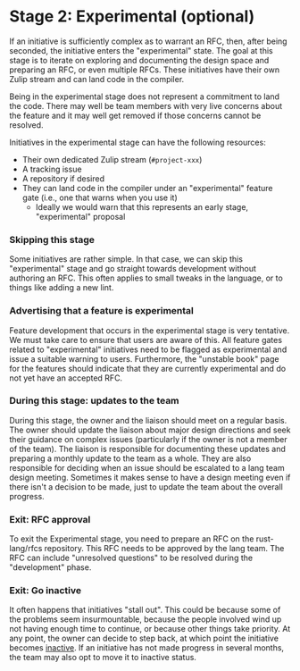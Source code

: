 # Stage 2: Experimental (optional)

If an initiative is sufficiently complex as to warrant an RFC, then, after being seconded, the initiative enters the "experimental" state. The goal at this stage is to iterate on exploring and documenting the design space and preparing an RFC, or even multiple RFCs. These initiatives have their own Zulip stream and can land code in the compiler.

Being in the experimental stage does not represent a commitment to land the code. There may well be team members with very live concerns about the feature and it may well get removed if those concerns cannot be resolved.

Initiatives in the experimental stage can have the following resources:

- Their own dedicated Zulip stream (`#project-xxx`)
- A tracking issue
- A repository if desired
- They can land code in the compiler under an "experimental" feature gate (i.e., one that warns when you use it)
  - Ideally we would warn that this represents an early stage, "experimental" proposal

### Skipping this stage

Some initiatives are rather simple. In that case, we can skip this "experimental" stage and go straight towards development without authoring an RFC. This often applies to small tweaks in the language, or to things like adding a new lint.

### Advertising that a feature is experimental

Feature development that occurs in the experimental stage is very tentative. We must take care to ensure that users are aware of this. All feature gates related to "experimental" initiatives need to be flagged as experimental and issue a suitable warning to users. Furthermore, the "unstable book" page for the features should indicate that they are currently experimental and do not yet have an accepted RFC.

### During this stage: updates to the team

During this stage, the owner and the liaison should meet on a regular basis. The owner should update the liaison about major design directions and seek their guidance on complex issues (particularly if the owner is not a member of the team). The liaison is responsible for documenting these updates and preparing a monthly update to the team as a whole. They are also responsible for deciding when an issue should be escalated to a lang team design meeting. Sometimes it makes sense to have a design meeting even if there isn't a decision to be made, just to update the team about the overall progress.

### Exit: RFC approval

To exit the Experimental stage, you need to prepare an RFC on the rust-lang/rfcs repository. This RFC needs to be approved by the lang team. The RFC can include "unresolved questions" to be resolved during the "development" phase.

### Exit: Go inactive

It often happens that initiatives "stall out". This could be because some of the problems seem insurmountable, because the people involved wind up not having enough time to continue, or because other things take priority. At any point, the owner can decide to step back, at which point the initiative becomes [inactive](./inactive.md). If an initiative has not made progress in several months, the team may also opt to move it to inactive status.
